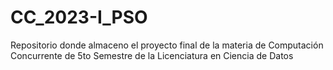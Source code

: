 # CC_2023-I_PSO
Repositorio donde almaceno el proyecto final de la materia de Computación Concurrente de 5to Semestre de la Licenciatura en Ciencia de Datos
